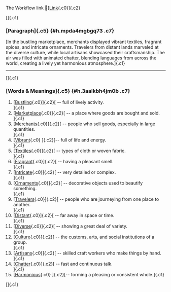 The Workflow link
👏[[Link](https://www.google.com/url?q=http://www.google.com&sa=D&source=editors&ust=1757328290232917&usg=AOvVaw2Z_ZM9XgSm2Twt4p5jwkr_){.c0}]{.c2}

[]{.c1}

### [Paragraph]{.c5} {#h.mpda4mgbgq73 .c7}

[In the bustling marketplace, merchants displayed vibrant textiles,
fragrant spices, and intricate ornaments. Travelers from distant lands
marveled at the diverse culture, while local artisans showcased their
craftsmanship. The air was filled with animated chatter, blending
languages from across the world, creating a lively yet harmonious
atmosphere.]{.c1}

------------------------------------------------------------------------

[]{.c1}

### [Words & Meanings]{.c5} {#h.3aalkbh4jm0b .c7}

1.  [[Bustling](https://www.google.com/url?q=http://www.google.com&sa=D&source=editors&ust=1757328290235212&usg=AOvVaw1FSarPzwS2cYGdtU0rJWKb){.c0}]{.c2}[ --
    full of lively activity.\
    ]{.c1}
2.  [[Marketplace](https://www.google.com/url?q=http://www.google.com&sa=D&source=editors&ust=1757328290235797&usg=AOvVaw0VmWgJgPNdlmzPVStZG8zg){.c0}]{.c2}[ --
    a place where goods are bought and sold.\
    ]{.c1}
3.  [[Merchants](https://www.google.com/url?q=http://www.google.com&sa=D&source=editors&ust=1757328290236168&usg=AOvVaw1_bQIhN85wDLBKDvehXgrZ){.c0}]{.c2}[ --
    people who sell goods, especially in large quantities.\
    ]{.c1}
4.  [[Vibrant](https://www.google.com/url?q=http://www.google.com&sa=D&source=editors&ust=1757328290236417&usg=AOvVaw3hLyrLxb5huCMIyDJNmp1n){.c0}
    ]{.c2}[-- full of life and energy.\
    ]{.c1}
5.  [[Textiles](https://www.google.com/url?q=http://www.google.com&sa=D&source=editors&ust=1757328290236595&usg=AOvVaw26m0hFbED8_E7AEWi1E6oC){.c0}]{.c2}[ --
    types of cloth or woven fabric.\
    ]{.c1}
6.  [[Fragrant](https://www.google.com/url?q=http://www.google.com&sa=D&source=editors&ust=1757328290236793&usg=AOvVaw1zcILQ5_8ozMBQjoHJHqvF){.c0}]{.c2}[ --
    having a pleasant smell.\
    ]{.c1}
7.  [[Intricate](https://www.google.com/url?q=http://www.google.com&sa=D&source=editors&ust=1757328290237016&usg=AOvVaw109UHrKzakmpv2yeOCnBu1){.c0}]{.c2}[ --
    very detailed or complex.\
    ]{.c1}
8.  [[Ornaments](https://www.google.com/url?q=http://www.google.com&sa=D&source=editors&ust=1757328290237271&usg=AOvVaw0Ed7loWE1JTVrdjw-mxb6s){.c0}]{.c2}[ --
    decorative objects used to beautify something.\
    ]{.c1}
9.  [[Travelers](https://www.google.com/url?q=http://www.google.com&sa=D&source=editors&ust=1757328290237678&usg=AOvVaw2I2PXPnObJON8Gjcfhw8M4){.c0}]{.c2}[ --
    people who are journeying from one place to another.\
    ]{.c1}
10. [[Distant](https://www.google.com/url?q=http://www.google.com&sa=D&source=editors&ust=1757328290238076&usg=AOvVaw2Pva5ZcJbFtJGBXRDG0BG7){.c0}]{.c2}[ --
    far away in space or time.\
    ]{.c1}
11. [[Diverse](https://www.google.com/url?q=http://www.google.com&sa=D&source=editors&ust=1757328290238410&usg=AOvVaw1y8uyeMgAbQt9WLYo8A1eY){.c0}]{.c2}[ --
    showing a great deal of variety.\
    ]{.c1}
12. [[Culture](https://www.google.com/url?q=http://www.google.com&sa=D&source=editors&ust=1757328290238720&usg=AOvVaw0gUePslfjA50Q81mEvjUSk){.c0}]{.c2}[ --
    the customs, arts, and social institutions of a group.\
    ]{.c1}
13. [[Artisans](https://www.google.com/url?q=http://www.google.com&sa=D&source=editors&ust=1757328290239010&usg=AOvVaw3P8eNupiuOnw1KjGR3l9VU){.c0}]{.c2}[ --
    skilled craft workers who make things by hand.\
    ]{.c1}
14. [[Chatter](https://www.google.com/url?q=http://www.google.com&sa=D&source=editors&ust=1757328290239253&usg=AOvVaw1gsXoX0t2O9D7Dr7i7zdPT){.c0}]{.c2}[ --
    fast and continuous talk.\
    ]{.c1}
15. [[Harmonious](https://www.google.com/url?q=http://www.google.com&sa=D&source=editors&ust=1757328290239445&usg=AOvVaw0Md7QyMn-suv4lW1mRpOFY){.c0}
    ]{.c2}[-- forming a pleasing or consistent whole.]{.c1}

[]{.c1}
